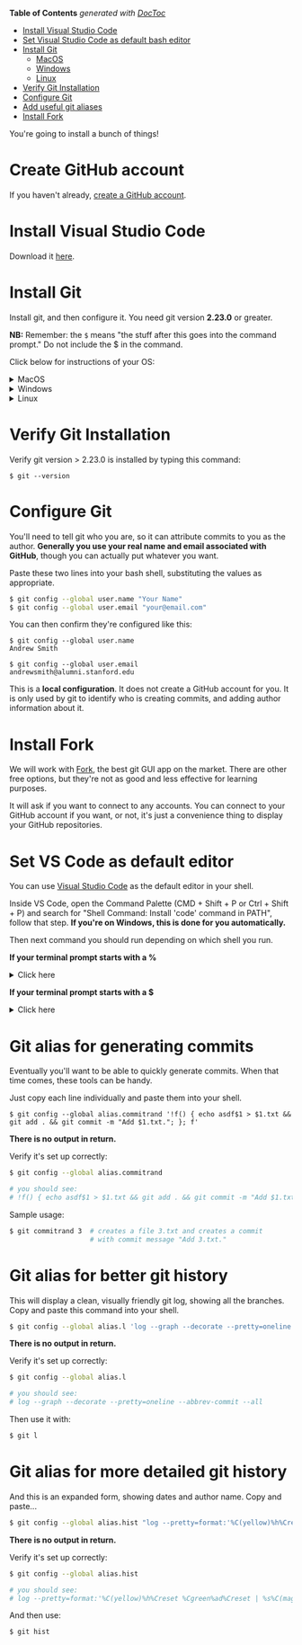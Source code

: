<!-- START doctoc generated TOC please keep comment here to allow auto update -->
<!-- DON'T EDIT THIS SECTION, INSTEAD RE-RUN doctoc TO UPDATE -->
**Table of Contents**  *generated with [DocToc](https://github.com/thlorenz/doctoc)*

- [Install Visual Studio Code](#install-visual-studio-code)
- [Set Visual Studio Code as default bash editor](#set-visual-studio-code-as-default-bash-editor)
- [Install Git](#install-git)
  - [MacOS](#macos)
  - [Windows](#windows)
  - [Linux](#linux)
- [Verify Git Installation](#verify-git-installation)
- [Configure Git](#configure-git)
- [Add useful git aliases](#add-useful-git-aliases)
- [Install Fork](#install-fork)

<!-- END doctoc generated TOC please keep comment here to allow auto update -->

You're going to install a bunch of things!

# Create GitHub account

If you haven't already, [create a GitHub account](http://github.com/).

# Install Visual Studio Code

Download it [here](https://code.visualstudio.com/).

# Install Git

Install git, and then configure it. You need git version **2.23.0** or greater.

**NB:** Remember: the `$` means "the stuff after this goes into the command prompt." Do not include the $ in the command.

Click below for instructions of your OS:

<details><summary>MacOS</summary>

**You might be already done!** 🎉 Macs are shipped with git already installed. You can verify by opening the Terminal app (Applications > Utilities > Terminal), type `git --version` at the command prompt, and verify the version is greater than 2.23.0.

![](https://i.imgur.com/OMV7reD.png)

You might be prompted to "install command line tools".

![](https://cdn.osxdaily.com/wp-content/uploads/2014/02/confirm-install-command-line-tools-mac-os-x.jpg)

If that's the case, go ahead and install them, then close and re-open the Terminal. Choose [Install], it might take a while. **DO NOT** install Xcode. There's a [simple demo here of installing here](https://cdn.osxdaily.com/wp-content/uploads/2014/02/confirm-install-command-line-tools-mac-os-x.jpg).

If you want bonus points and download the latest version of git, follow these instructions.

Install git via `Homebrew`, a super-cool utility that helps manage tools for your laptop.

[Install brew](https://brew.sh/) by pasting this code into your Terminal app:

```
$ /bin/bash -c "$(curl -fsSL https://raw.githubusercontent.com/Homebrew/install/HEAD/install.sh)"
```

Then, install git:

```
$ brew install git
```

If you already installed git with homebrew and want to update it, run:

```
$ brew upgrade git
```

</details>

<details><summary>Windows</summary>

Depending on your Windows OS, you may already have access to Bash. If you have an app like "Git BASH", or have the Windows Subsystem for Linux (WSL), you probably don't need to follow these instructions.

If you use Chocolatey (and you probably don't), follow [instructions here](https://chocolatey.org/packages/git).

If you don't, install the [GitHub Desktop client](https://desktop.github.com/) which also installs a command-line version of Git.

In case that doesn't work, try the [Git for Windows](https://git-scm.com/download/win) project.

Once you have one of the above, you should have an app called "Git BASH". It'll look something like this:

![](https://i.stack.imgur.com/ik8KY.png)

Go to your Bash command line and verify your install by typing `git --version`.

</details>

<details><summary>Linux</summary>

Run

```
$ apt-get install git
```

</details>

# Verify Git Installation

Verify git version > 2.23.0 is installed by typing this command:

```
$ git --version
```

# Configure Git

You'll need to tell git who you are, so it can attribute commits to you as the author. **Generally you use your real name and email associated with GitHub**, though you can actually put whatever you want.

Paste these two lines into your bash shell, substituting the values as appropriate.

```bash
$ git config --global user.name "Your Name"
$ git config --global user.email "your@email.com"
```

You can then confirm they're configured like this:

```
$ git config --global user.name
Andrew Smith

$ git config --global user.email
andrewsmith@alumni.stanford.edu
```

This is a **local configuration**. It does not create a GitHub account for you. It is only used by git to identify who is creating commits, and adding author information about it.

# Install Fork

We will work with [Fork](https://git-fork.com/), the best git GUI app on the market. There are other free options, but they're not as good and less effective for learning purposes.

It will ask if you want to connect to any accounts. You can connect to your GitHub account if you want, or not, it's just a convenience thing to display your GitHub repositories.

# Set VS Code as default editor

You can use [Visual Studio Code](https://code.visualstudio.com/) as the default editor in your shell.

Inside VS Code, open the Command Palette (CMD + Shift + P or Ctrl + Shift + P) and search for "Shell Command: Install 'code' command in PATH", follow that step. **If you're on Windows, this is done for you automatically.**

Then next command you should run depending on which shell you run.

**If your terminal prompt starts with a %**

<details><summary>Click here</summary>

> It might look something [like this](https://i.stack.imgur.com/bUR9P.png).
>
> Run this command in your shell:
>
> ```bash
> % echo 'export EDITOR="code -w"' >> ~/.zshrc
> ```
>
> Then open a NEW shell and check that it's been set correctly:
>
> ```bash
> % echo $EDITOR
> 
> should print out: code -w
> ```
</details>

**If your terminal prompt starts with a $**

<details><summary>Click here</summary>

> It might look something [like this](https://miro.medium.com/max/1960/0*jdx5-Ww6NH3ozn0Z.png).
>
> Run this command in your shell:
>
> ```bash
> echo 'export EDITOR="code -w"' >> ~/.bash_profile
> ```
>
> Then open a NEW shell and check that it's been set correctly:
>
> ```bash
> $ echo $EDITOR
> 
> should print out: code -w
> ```
</details>

# Git alias for generating commits

Eventually you'll want to be able to quickly generate commits. When that time comes, these tools can be handy.

Just copy each line individually and paste them into your shell.

```
$ git config --global alias.commitrand '!f() { echo asdf$1 > $1.txt && git add . && git commit -m "Add $1.txt."; }; f'
```

**There is no output in return.**

Verify it's set up correctly:

```bash
$ git config --global alias.commitrand

# you should see:
# !f() { echo asdf$1 > $1.txt && git add . && git commit -m "Add $1.txt."; }; f
```

Sample usage:

```bash
$ git commitrand 3  # creates a file 3.txt and creates a commit
                    # with commit message "Add 3.txt."
```

# Git alias for better git history

This will display a clean, visually friendly git log, showing all the branches. Copy and paste this command into your shell.

```bash
$ git config --global alias.l 'log --graph --decorate --pretty=oneline --abbrev-commit --all'
```

**There is no output in return.**

Verify it's set up correctly:

```bash
$ git config --global alias.l

# you should see:
# log --graph --decorate --pretty=oneline --abbrev-commit --all
```

Then use it with:

```bash
$ git l
```

# Git alias for more detailed git history

And this is an expanded form, showing dates and author name. Copy and paste...

```bash
$ git config --global alias.hist "log --pretty=format:'%C(yellow)%h%Creset %Cgreen%ad%Creset | %s%C(magenta)%d%Creset [%Cblue%an%Creset]' --graph --date=short --decorate"
```

**There is no output in return.**

Verify it's set up correctly:

```bash
$ git config --global alias.hist

# you should see:
# log --pretty=format:'%C(yellow)%h%Creset %Cgreen%ad%Creset | %s%C(magenta)%d%Creset [%Cblue%an%Creset]' --graph --date=short --decorate
```

And then use:

```bash
$ git hist
```
